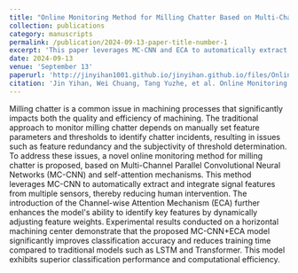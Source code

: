 ```yaml
---
title: "Online Monitoring Method for Milling Chatter Based on Multi-Channel Parellel Convolutional Neural Networks and Attention Mechanisms"
collection: publications
category: manuscripts
permalink: /publication/2024-09-13-paper-title-number-1
excerpt: 'This paper leverages MC-CNN and ECA to automatically extract and integrate signal features from multiple sensors.'
date: 2024-09-13
venue: 'September 13'
paperurl: 'http://jinyihan1001.github.io/jinyihan.github.io/files/Online-Monitoring-Method-for-Milling-Chatter-Based-on-Multi-Channel-Parellel-Convolutional-Neural-Networks-and-Attention-Mechanisms.pdf'
citation: 'Jin Yihan, Wei Chuang, Tang Yuzhe, et al. Online Monitoring Method for Milling Chatter Based on Multi-Channel Parellel Convolutional Neural Networks and Attention Mechanisms[J]. Machine Design & Research.(Accepted)'
---
```


Milling chatter is a common issue in machining processes that significantly impacts both the quality and efficiency of machining. The traditional approach to monitor milling chatter depends on manually set feature parameters and thresholds to identify chatter incidents, resulting in issues such as feature redundancy and the subjectivity of threshold determination. To address these issues, a novel online monitoring method for milling chatter is proposed, based on Multi-Channel Parallel Convolutional Neural Networks (MC-CNN) and self-attention mechanisms. This method leverages MC-CNN to automatically extract and integrate signal features from multiple sensors, thereby reducing human intervention. The introduction of the Channel-wise Attention Mechanism (ECA) further enhances the model's ability to identify key features by dynamically adjusting feature weights. Experimental results conducted on a horizontal machining center demonstrate that the proposed MC-CNN+ECA model significantly improves classification accuracy and reduces training time compared to traditional models such as LSTM and Transformer. This model exhibits superior classification performance and computational efficiency.
